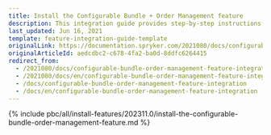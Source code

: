 ```yaml
---
title: Install the Configurable Bundle + Order Management feature
description: This integration guide provides step-by-step instructions on installing Configurable Bundle + Order Management feature.
last_updated: Jun 16, 2021
template: feature-integration-guide-template
originalLink: https://documentation.spryker.com/2021080/docs/configurable-bundle-order-management-feature-integration
originalArticleId: aedcdbc2-c678-4fa2-ba0d-8ddfc6264415
redirect_from:
  - /2021080/docs/configurable-bundle-order-management-feature-integration
  - /2021080/docs/en/configurable-bundle-order-management-feature-integration
  - /docs/configurable-bundle-order-management-feature-integration
  - /docs/en/configurable-bundle-order-management-feature-integration
---
```


{% include pbc/all/install-features/202311.0/install-the-configurable-bundle-order-management-feature.md %} <!-- To edit, see /_includes/pbc/all/install-features/202311.0/install-the-configurable-bundle-order-management-feature.md -->
